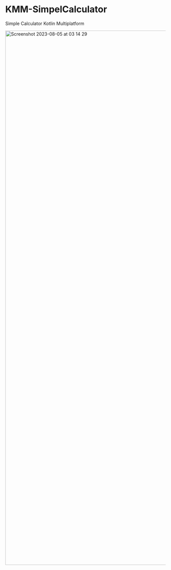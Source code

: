 # KMM-SimpelCalculator
Simple Calculator Kotlin Multiplatform 

<img width="1680" alt="Screenshot 2023-08-05 at 03 14 29" src="https://github.com/Sjatriawan/KMM-SimpelCalculator/assets/15881625/153c561a-c32a-45fa-9b7c-c06ee4ccd256">
